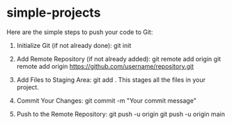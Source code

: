 # simple-projects

Here are the simple steps to push your code to Git:

1. Initialize Git (if not already done):
git init

2. Add Remote Repository (if not already added):
git remote add origin <repository-URL>
git remote add origin https://github.com/username/repository.git

3. Add Files to Staging Area:
git add .
This stages all the files in your project.

4. Commit Your Changes:
git commit -m "Your commit message"

5. Push to the Remote Repository:
git push -u origin <branch-name>
git push -u origin main
